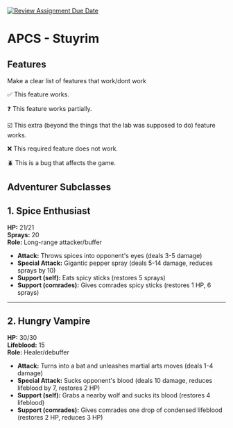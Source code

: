 [![Review Assignment Due Date](https://classroom.github.com/assets/deadline-readme-button-22041afd0340ce965d47ae6ef1cefeee28c7c493a6346c4f15d667ab976d596c.svg)](https://classroom.github.com/a/KprAwj1n)
# APCS - Stuyrim

## Features

Make a clear list of features that work/dont work

:white_check_mark: This feature works.

:question: This feature works partially.

:ballot_box_with_check: This extra (beyond the things that the lab was supposed to do) feature works.

:x: This required feature does not work.

:beetle: This is a bug that affects the game.


## Adventurer Subclasses

## 1. Spice Enthusiast
**HP:** 21/21  
**Sprays:** 20  
**Role:** Long-range attacker/buffer  

- **Attack:** Throws spices into opponent's eyes (deals 3-5 damage)  
- **Special Attack:** Gigantic pepper spray (deals 5-14 damage, reduces sprays by 10)  
- **Support (self):** Eats spicy sticks (restores 5 sprays)  
- **Support (comrades):** Gives comrades spicy sticks (restores 1 HP, 6 sprays)  

---

## 2. Hungry Vampire
**HP:** 30/30  
**Lifeblood:** 15  
**Role:** Healer/debuffer  

- **Attack:** Turns into a bat and unleashes martial arts moves (deals 1-4 damage)  
- **Special Attack:** Sucks opponent's blood (deals 10 damage, reduces lifeblood by 7, restores 2 HP)  
- **Support (self):** Grabs a nearby wolf and sucks its blood (restores 4 lifeblood)  
- **Support (comrades):** Gives comrades one drop of condensed lifeblood (restores 2 HP, reduces 3 HP)  

